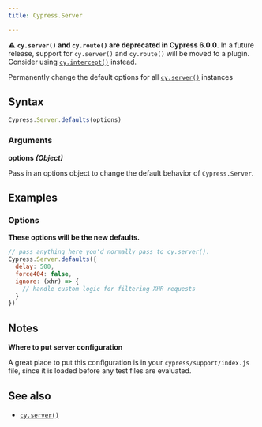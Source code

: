 ```yaml
---
title: Cypress.Server

---
```


<Alert type="warning">


⚠️ **`cy.server()` and `cy.route()` are deprecated in Cypress 6.0.0**. In a future release, support for `cy.server()` and `cy.route()` will be moved to a plugin. Consider using [`cy.intercept()`](/api/commands/intercept.html) instead.

</Alert>

Permanently change the default options for all [`cy.server()`](/api/commands/server) instances

## Syntax

```javascript
Cypress.Server.defaults(options)
```

### Arguments

**<Icon name="angle-right"></Icon> options**  ***(Object)***

Pass in an options object to change the default behavior of `Cypress.Server`.

## Examples

### Options

**These options will be the new defaults.**

```javascript
// pass anything here you'd normally pass to cy.server().
Cypress.Server.defaults({
  delay: 500,
  force404: false,
  ignore: (xhr) => {
    // handle custom logic for filtering XHR requests
  }
})
```

## Notes

**Where to put server configuration**

A great place to put this configuration is in your `cypress/support/index.js` file, since it is loaded before any test files are evaluated.

## See also

- [`cy.server()`](/api/commands/server)

